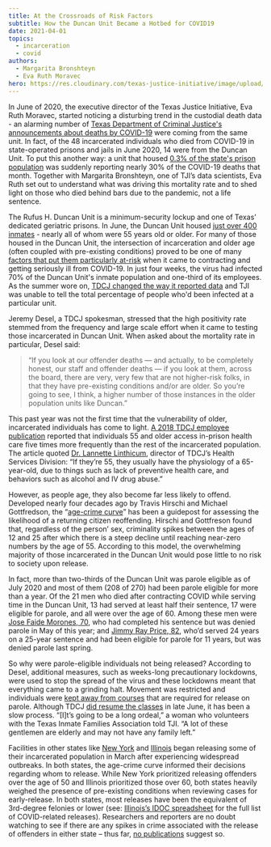 ```yaml
---
title: At the Crossroads of Risk Factors
subtitle: How the Duncan Unit Became a Hotbed for COVID19
date: 2021-04-01
topics:
  - incarceration
  - covid
authors:
  - Margarita Bronshteyn
  - Eva Ruth Moravec
hero: https://res.cloudinary.com/texas-justice-initiative/image/upload/v1594326415/DuncanUnit_fxea2a.png
---
```

In June of 2020, the executive director of the Texas Justice Initiative, Eva Ruth Moravec, started noticing a disturbing trend in the custodial death data - an alarming number of [Texas Department of Criminal Justice's announcements about deaths by COVID-19](https://www.tdcj.texas.gov/covid-19/index2.html) were coming from the same unit. In fact, of the 48 incarcerated individuals who died from COVID-19 in state-operated prisons and jails in June 2020, 14 were from the Duncan Unit. To put this another way: a unit that housed [0.3% of the state's prison population](https://www.texastribune.org/2020/12/01/texas-prisons-close-understaffing/#:~:text=%E2%80%9CThe%20population%20is%20122%2C000%20and,population%20for%20TDCJ%20since%201995.%E2%80%9D) was suddenly reporting nearly 30% of the COVID-19 deaths that month. Together with Margarita Bronshteyn, one of TJI’s data scientists, Eva Ruth set out to understand what was driving this mortality rate and to shed light on those who died behind bars due to the pandemic, not a life sentence.

The Rufus H. Duncan Unit is a minimum-security lockup and one of Texas’ dedicated geriatric prisons. In June, the Duncan Unit housed [just over 400 inmates](https://www.tdcj.texas.gov/kss_inside.html) - nearly all of whom were 55 years old or older. For many of those housed in the Duncan Unit, the intersection of incarceration and older age (often coupled with pre-existing conditions) proved to be one of many [factors that put them particularly at-risk](https://theintercept.com/2020/05/06/coronavirus-prison-jail-mass-incarceration/) when it came to contracting and getting seriously ill from COVID-19. In just four weeks, the virus had infected 70% of the Duncan Unit's inmate population and one-third of its employees. As the summer wore on, [TDCJ changed the way it reported data](https://txdps.maps.arcgis.com/apps/opsdashboard/index.html#/dce4d7da662945178ad5fbf3981fa35c) and TJI was unable to tell the total percentage of people who'd been infected at a particular unit.

Jeremy Desel, a TDCJ spokesman, stressed that the high positivity rate stemmed from the frequency and large scale effort when it came to testing those incarcerated in Duncan Unit. When asked about the mortality rate in particular, Desel said: 

> “If you look at our offender deaths — and actually, to be completely honest, our staff and offender deaths — if you look at them, across the board, there are very, very few that are not higher-risk folks, in that they have pre-existing conditions and/or are older. So you’re going to see, I think, a higher number of those instances in the older population units like Duncan.”

This past year was not the first time that the vulnerability of older, incarcerated individuals has come to light. [A 2018 TDCJ employee publication](https://tdcj.texas.gov/connections/2018JanFeb/images/JanFeb2018_agency_shelter.pdf) reported that individuals 55 and older access in-prison health care five times more frequently than the rest of the incarcerated population. The article quoted [Dr. Lannette Linthicum](https://www.tdcj.texas.gov/divisions/hsd/index.html), director of TDCJ’s Health Services Division: “If they’re 55, they usually have the physiology of a 65-year-old, due to things such as lack of preventive health care, and behaviors such as alcohol and IV drug abuse.”

However, as people age, they also become far less likely to offend. Developed nearly four decades ago by Travis Hirschi and Michael Gottfredson, the “[age-crime curve](http://troublesofyouth.pbworks.com/f/age+and+the+explanation+of+crime+-+Hirschi+and+Gott.pdf)” has been a guidepost for assessing the likelihood of a returning citizen reoffending. Hirschi and Gottfreson found that, regardless of the person’ sex, criminality spikes between the ages of 12 and 25 after which there is a steep decline until reaching near-zero numbers by the age of 55. According to this model, the overwhelming majority of those incarcerated in the Duncan Unit would pose little to no risk to society upon release.

In fact, more than two-thirds of the Duncan Unit was parole eligible as of July 2020 and most of them (208 of 270) had been parole eligible for more than a year. Of the 21 men who died after contracting COVID while serving time in the Duncan Unit, 13 had served at least half their sentence, 17 were eligible for parole, and all were over the age of 60. Among these men were [Jose Faide Morones, 70](https://oagtx.force.com/cdr/VIPForm__VIP_FormWizardPDF?id=a2Ct00000038tpEEAQ&templateId=a2x5A000001M2UWQA0), who had completed his sentence but was denied parole in May of this year; and [Jimmy Ray Price, 82](https://oagtx.force.com/cdr/VIPForm__VIP_FormWizardPDF?id=a2Ct0000002lalsEAA&templateId=a2x5A000001M2UWQA0), who’d served 24 years on a 25-year sentence and had been eligible for parole for 11 years, but was denied parole last spring.

So why were parole-eligible individuals not being released? According to Desel, additional measures, such as weeks-long precautionary lockdowns, were used to stop the spread of the virus and these lockdowns meant that everything came to a grinding halt. Movement was restricted and individuals were [kept away from courses](https://www.texastribune.org/2020/04/14/coronavirus-alters-texas-prisoners-parole-programs-required-release/) that are required for release on parole. Although TDCJ [did resume the classes](https://www.statesman.com/news/20200617/texas-resumes-prison-transfers-for-coronavirus-free-parolees) in late June, it has been a slow process. “\[I]t’s going to be a long ordeal,” a woman who volunteers with the Texas Inmate Families Association told TJI. “A lot of these gentlemen are elderly and may not have any family left.” 

Facilities in other states like [New York](http://criminaljustice.cityofnewyork.us/wp-content/uploads/2020/04/MOCJ-COVID-19-Jail-Reduction.pdf) and [Illinois](https://www.cnn.com/2020/04/17/us/cook-county-jail-coronavirius/index.html) began releasing some of their incarcerated population in March after experiencing widespread outbreaks. In both states, the age-crime curve informed their decisions regarding whom to release. While New York prioritized releasing offenders over the age of 50 and Illinois prioritized those over 60, both states heavily weighed the presence of pre-existing conditions when reviewing cases for early-release. In both states, most releases have been the equivalent of 3rd-degree felonies or lower (see: [Illinois’s IDOC spreadsheet](https://www2.illinois.gov/idoc/Offender/Pages/CommunityNotificationofInmateEarlyRelease.aspx) for the full list of COVID-related releases). Researchers and reporters are no doubt watching to see if there are any spikes in crime associated with the release of offenders in either state – thus far, [no publications](https://www.reuters.com/investigates/special-report/usa-jails-release/) suggest so.